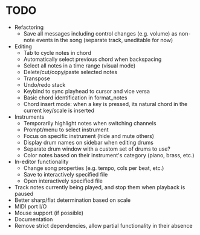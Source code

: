# TODO

- Refactoring
	- Save all messages including control changes (e.g. volume) as non-note events in the song (separate track, uneditable for now)
- Editing
	- Tab to cycle notes in chord
	- Automatically select previous chord when backspacing
	- Select all notes in a time range (visual mode)
	- Delete/cut/copy/paste selected notes
	- Transpose
	- Undo/redo stack
	- Keybind to sync playhead to cursor and vice versa
	- Basic chord identification in format_notes
	- Chord insert mode: when a key is pressed, its natural chord in the current key/scale is inserted
- Instruments
	- Temporarily highlight notes when switching channels
	- Prompt/menu to select instrument
	- Focus on specific instrument (hide and mute others)
	- Display drum names on sidebar when editing drums
	- Separate drum window with a custom set of drums to use?
	- Color notes based on their instrument's category (piano, brass, etc.)
- In-editor functionality
	- Change song properties (e.g. tempo, cols per beat, etc.)
	- Save to interactively specified file
	- Open interactively specified file 
- Track notes currently being played, and stop them when playback is paused
- Better sharp/flat determination based on scale
- MIDI port I/O
- Mouse support (if possible)
- Documentation
- Remove strict dependencies, allow partial functionality in their absence
